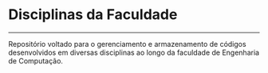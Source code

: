 # Disciplinas da Faculdade
---
Repositório voltado para o gerenciamento e armazenamento de códigos desenvolvidos em diversas disciplinas ao longo da faculdade de Engenharia de Computação.
